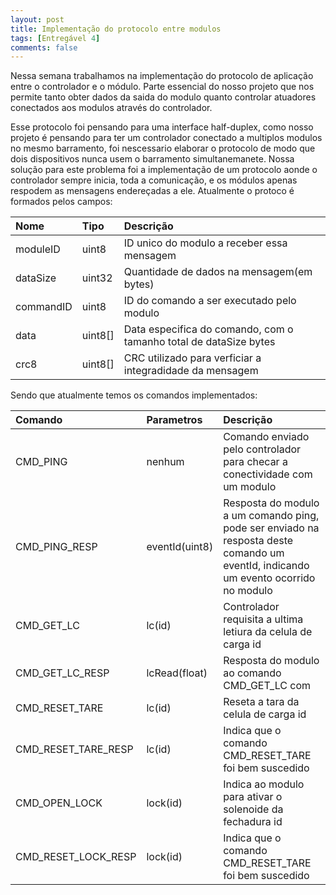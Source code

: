 ```yaml
---
layout: post
title: Implementação do protocolo entre modulos
tags: [Entregável 4]
comments: false
---
```



Nessa semana trabalhamos na implementação do protocolo de aplicação entre o controlador e o módulo. Parte essencial do nosso projeto que nos permite tanto
obter dados da saida do modulo quanto controlar atuadores conectados aos modulos através do controlador.

Esse protocolo foi pensando para uma interface half-duplex, como nosso projeto é pensando para ter um controlador conectado a multiplos modulos no mesmo
barramento, foi nescessario elaborar o protocolo de modo que dois dispositivos nunca usem o barramento simultanemanete. Nossa solução para este problema foi
a implementação de um protocolo aonde o controlador sempre inicia, toda a comunicação, e os módulos apenas respodem as mensagens endereçadas a ele.
Atualmente o protoco é formados pelos campos:

| Nome | Tipo | Descrição |
| :------ |:--- | :--- |
| moduleID | uint8 | ID unico do modulo a receber essa mensagem |
| dataSize | uint32| Quantidade de dados na mensagem(em bytes)|
| commandID| uint8 | ID do comando a ser executado pelo modulo |
| data | uint8[]   |Data especifica do comando, com o tamanho total de dataSize bytes|
| crc8 | uint8[]   | CRC utilizado para verficiar a integradidade da mensagem|


Sendo que atualmente temos os comandos implementados:

| Comando | Parametros | Descrição |
| :------ |:--- | :--- |
| CMD_PING | nenhum |  Comando enviado pelo controlador para checar a conectividade com um modulo |
| CMD_PING_RESP | eventId(uint8)| Resposta do modulo a um comando ping, pode ser enviado na resposta deste comando um eventId, indicando um evento ocorrido no modulo |
| CMD_GET_LC| lc(id) | Controlador requisita a ultima letiura da celula de carga id |
| CMD_GET_LC_RESP | lcRead(float)  | Resposta do modulo ao comando CMD_GET_LC com|
| CMD_RESET_TARE | lc(id) | Reseta a tara da celula de carga id|
| CMD_RESET_TARE_RESP | lc(id) | Indica que o comando CMD_RESET_TARE foi bem suscedido|
| CMD_OPEN_LOCK | lock(id) | Indica ao modulo para ativar o solenoide da fechadura id |
| CMD_RESET_LOCK_RESP | lock(id) | Indica que o comando CMD_RESET_TARE foi bem suscedido|
